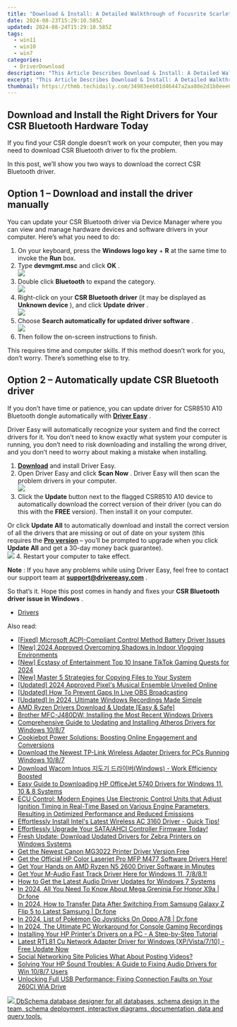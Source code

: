 ```yaml
---
title: "Download & Install: A Detailed Walkthrough of Focusrite Scarlett Solo Driver for PC"
date: 2024-08-23T15:29:10.585Z
updated: 2024-08-24T15:29:10.585Z
tags:
  - win11
  - win10
  - win7
categories:
  - DriverDownload
description: "This Article Describes Download & Install: A Detailed Walkthrough of Focusrite Scarlett Solo Driver for PC"
excerpt: "This Article Describes Download & Install: A Detailed Walkthrough of Focusrite Scarlett Solo Driver for PC"
thumbnail: https://thmb.techidaily.com/34983eeb01d46447a2aa80e2d1b0eee6f876f53497144fdec843045cc8106d3c.jpg
---
```


## Download and Install the Right Drivers for Your CSR Bluetooth Hardware Today

If you find your CSR dongle doesn’t work on your computer, then you may need to download CSR Bluetooth driver to fix the problem.

 In this post, we’ll show you two ways to download the correct CSR Bluetooth driver.

## **Option 1 –** **Download and install the driver manually**

 You can update your CSR Bluetooth driver via Device Manager where you can view and manage hardware devices and software drivers in your computer. Here’s what you need to do:

1. On your keyboard, press the **Windows logo key** \+ **R** at the same time to invoke the **Run** box.
2. Type **devmgmt.msc** and click **OK** .  
![](https://images.drivereasy.com/wp-content/uploads/2019/07/device-manager-2.jpg)
3. Double click **Bluetooth** to expand the category.  
![](https://images.drivereasy.com/wp-content/uploads/2018/11/img_5be13adaeb501.jpg)
4. Right-click on your **CSR Bluetooth driver** (it may be displayed as **Unknown device** ), and click **Update** **driver** .  
![](https://images.drivereasy.com/wp-content/uploads/2018/11/img_5be13c8c01780.jpg)
5. Choose **Search automatically for updated driver software** .  
![](https://images.drivereasy.com/wp-content/uploads/2018/11/img_5be13cd36976a.jpg)
6. Then follow the on-screen instructions to finish.

 This requires time and computer skills. If this method doesn’t work for you, don’t worry. There’s something else to try.

## **Option 2 – Automatically update CSR Bluetooth driver**

 If you don’t have time or patience, you can update driver for CSR8510 A10 Bluetooth dongle automatically with **[Driver Easy](https://tools.techidaily.com/drivereasy/download/)**  .

 Driver Easy will automatically recognize your system and find the correct drivers for it. You don’t need to know exactly what system your computer is running, you don’t need to risk downloading and installing the wrong driver, and you don’t need to worry about making a mistake when installing.

1. **[Download](https://tools.techidaily.com/drivereasy/download/)** [](https://tools.techidaily.com/drivereasy/download/) and install Driver Easy.
2. Open Driver Easy and click **Scan Now** . Driver Easy will then scan the problem drivers in your computer.  
![](https://images.drivereasy.com/wp-content/uploads/2019/09/11.jpg)
3. Click the **Update** button next to the flagged CSR8510 A10 device to automatically download the correct version of their driver (you can do this with the **FREE** version). Then install it on your computer.  

 Or click **Update All** to automatically download and install the correct version of all the drivers that are missing or out of date on your system (this requires the **[Pro version](https://tools.techidaily.com/drivereasy/download/)**  – you’ll be prompted to upgrade when you click **Update All** and get a 30-day money back guarantee).  
![](https://images.drivereasy.com/wp-content/uploads/2019/09/csr.jpg)
4. Restart your computer to take effect.

**Note** : If you have any problems while using Driver Easy, feel free to contact our support team at [**support@drivereasy.com**](https://tools.techidaily.com/drivereasy/download/) .

 So that’s it. Hope this post comes in handy and fixes your **CSR Bluetooth driver issue in Windows** .

* [Drivers](https://tools.techidaily.com/drivereasy/download/)

<ins class="adsbygoogle"
     style="display:block"
     data-ad-format="autorelaxed"
     data-ad-client="ca-pub-7571918770474297"
     data-ad-slot="1223367746"></ins>



<ins class="adsbygoogle"
     style="display:block"
     data-ad-client="ca-pub-7571918770474297"
     data-ad-slot="8358498916"
     data-ad-format="auto"
     data-full-width-responsive="true"></ins>

<span class="atpl-alsoreadstyle">Also read:</span>
<div><ul>
<li><a href="https://win-dash.techidaily.com/fixed-microsoft-acpi-compliant-control-method-battery-driver-issues/"><u>[Fixed] Microsoft ACPI-Compliant Control Method Battery Driver Issues</u></a></li>
<li><a href="https://youtube-webster.techidaily.com/024-approved-overcoming-shadows-in-indoor-vlogging-environments/"><u>[New] 2024 Approved  Overcoming Shadows in Indoor Vlogging Environments</u></a></li>
<li><a href="https://tiktok-videos.techidaily.com/new-ecstasy-of-entertainment-top-10-insane-tiktok-gaming-quests-for-2024/"><u>[New] Ecstasy of Entertainment  Top 10 Insane TikTok Gaming Quests for 2024</u></a></li>
<li><a href="https://extra-skills.techidaily.com/new-master-5-strategies-for-copying-files-to-your-system/"><u>[New] Master 5 Strategies for Copying Files to Your System</u></a></li>
<li><a href="https://vp-tips.techidaily.com/updated-2024-approved-pixels-musical-ensemble-unveiled-online/"><u>[Updated] 2024 Approved  Pixel's Musical Ensemble Unveiled Online</u></a></li>
<li><a href="https://visual-screen-recording.techidaily.com/updated-how-to-prevent-gaps-in-live-obs-broadcasting/"><u>[Updated] How To Prevent Gaps In Live OBS Broadcasting</u></a></li>
<li><a href="https://screen-sharing-recording.techidaily.com/updated-in-2024-ultimate-windows-recordings-made-simple/"><u>[Updated] In 2024, Ultimate Windows Recordings Made Simple</u></a></li>
<li><a href="https://win-dash.techidaily.com/amd-ryzen-drivers-download-and-update-easy-and-safe/"><u>AMD Ryzen Drivers Download & Update [Easy & Safe]</u></a></li>
<li><a href="https://win-dash.techidaily.com/brother-mfc-j480dw-installing-the-most-recent-windows-drivers/"><u>Brother MFC-J480DW: Installing the Most Recent Windows Drivers</u></a></li>
<li><a href="https://win-dash.techidaily.com/comprehensive-guide-to-updating-and-installing-atheros-drivers-for-windows-1087/"><u>Comprehensive Guide to Updating and Installing Atheros Drivers for Windows 10/8/7</u></a></li>
<li><a href="https://some-approaches.techidaily.com/cookiebot-power-solutions-boosting-online-engagement-and-conversions/"><u>Cookiebot Power Solutions: Boosting Online Engagement and Conversions</u></a></li>
<li><a href="https://hardware-updates.techidaily.com/download-the-newest-tp-link-wireless-adapter-drivers-for-pcs-running-windows-1087/"><u>Download the Newest TP-Link Wireless Adapter Drivers for PCs Running Windows 10/8/7</u></a></li>
<li><a href="https://win-dash.techidaily.com/download-wacom-intuos-windows-work-efficiency-boosted/"><u>Download Wacom Intuos 지도기 드라이버(Windows) - Work Efficiency Boosted</u></a></li>
<li><a href="https://win-dash.techidaily.com/easy-guide-to-downloading-hp-officejet-5740-drivers-for-windows-11-10-and-8-systems/"><u>Easy Guide to Downloading HP OfficeJet 5740 Drivers for Windows 11, 10 & 8 Systems</u></a></li>
<li><a href="https://win-dash.techidaily.com/ecu-control-modern-engines-use-electronic-control-units-that-adjust-ignition-timing-in-real-time-based-on-various-engine-parameters-resulting-in-optimized-p39/"><u>ECU Control: Modern Engines Use Electronic Control Units that Adjust Ignition Timing in Real-Time Based on Various Engine Parameters, Resulting in Optimized Performance and Reduced Emissions</u></a></li>
<li><a href="https://win-dash.techidaily.com/1722965469194-effortlessly-install-intels-latest-wireless-ac-3160-driver-quick-tips/"><u>Effortlessly Install Intel's Latest Wireless AC 3160 Driver - Quick Tips!</u></a></li>
<li><a href="https://win-dash.techidaily.com/effortlessly-upgrade-your-sataahci-controller-firmware-today/"><u>Effortlessly Upgrade Your SATA/AHCI Controller Firmware Today!</u></a></li>
<li><a href="https://win-dash.techidaily.com/fresh-update-download-updated-drivers-for-zebra-printers-on-windows-systems/"><u>Fresh Update: Download Updated Drivers for Zebra Printers on Windows Systems</u></a></li>
<li><a href="https://win-dash.techidaily.com/get-the-newest-canon-mg3022-printer-driver-version-free/"><u>Get the Newest Canon MG3022 Printer Driver Version Free</u></a></li>
<li><a href="https://win-dash.techidaily.com/get-the-official-hp-color-laserjet-pro-mfp-m477-software-drivers-here/"><u>Get the Official HP Color Laserjet Pro MFP M477 Software Drivers Here!</u></a></li>
<li><a href="https://win-dash.techidaily.com/1722977679102-get-your-hands-on-amd-ryzen-n5-2600-driver-software-in-minutes/"><u>Get Your Hands on AMD Ryzen N5 2600 Driver Software in Minutes</u></a></li>
<li><a href="https://win-dash.techidaily.com/get-your-m-audio-fast-track-driver-here-for-windows-11-7881/"><u>Get Your M-Audio Fast Track Driver Here for Windows 11, 7/8/8.1!</u></a></li>
<li><a href="https://win-dash.techidaily.com/how-to-get-the-latest-audio-driver-updates-for-windows-7-systems/"><u>How to Get the Latest Audio Driver Updates for Windows 7 Systems</u></a></li>
<li><a href="https://pokemon-go-android.techidaily.com/in-2024-all-you-need-to-know-about-mega-greninja-for-honor-x9a-drfone-by-drfone-virtual-android/"><u>In 2024, All You Need To Know About Mega Greninja For Honor X9a | Dr.fone</u></a></li>
<li><a href="https://android-transfer.techidaily.com/in-2024-how-to-transfer-data-after-switching-from-samsung-galaxy-z-flip-5-to-latest-samsung-drfone-by-drfone-transfer-from-android-transfer-from-android/"><u>In 2024, How to Transfer Data After Switching From Samsung Galaxy Z Flip 5 to Latest Samsung | Dr.fone</u></a></li>
<li><a href="https://android-pokemon-go.techidaily.com/in-2024-list-of-pokemon-go-joysticks-on-oppo-a78-drfone-by-drfone-virtual-android/"><u>In 2024, List of Pokémon Go Joysticks On Oppo A78 | Dr.fone</u></a></li>
<li><a href="https://digital-screen-recording.techidaily.com/in-2024-the-ultimate-pc-workaround-for-console-gaming-recordings/"><u>In 2024, The Ultimate PC Workaround for Console Gaming Recordings</u></a></li>
<li><a href="https://win-dash.techidaily.com/installing-your-hp-printers-drivers-on-a-pc-a-step-by-step-tutorial/"><u>Installing Your HP Printer's Drivers on a PC - A Step-by-Step Tutorial</u></a></li>
<li><a href="https://win-dash.techidaily.com/1722976832085-latest-rtl81-cu-network-adapter-driver-for-windows-xpvista710-free-update-now/"><u>Latest RTL81 Cu Network Adapter Driver for Windows [XP/Vista/7/10] - Free Update Now</u></a></li>
<li><a href="https://facebook-clips.techidaily.com/social-networking-site-policies-what-about-posting-videos/"><u>Social Networking Site Policies  What About Posting Videos?</u></a></li>
<li><a href="https://win-dash.techidaily.com/solving-your-hp-sound-troubles-a-guide-to-fixing-audio-drivers-for-win-1087-users/"><u>Solving Your HP Sound Troubles: A Guide to Fixing Audio Drivers for Win 10/8/7 Users</u></a></li>
<li><a href="https://win-dash.techidaily.com/unlocking-full-usb-performance-fixing-connection-faults-on-your-260ci-wia-drive/"><u>Unlocking Full USB Performance: Fixing Connection Faults on Your 260CI WiA Drive</u></a></li>
</ul></div>

<!-- affiliate ads begin -->
<a href="https://shop.dbschema.com/order/checkout.php?PRODS=19867419&QTY=1&AFFILIATE=108875&CART=1"> <img src="https://secure.avangate.com/images/merchant/176b22bab4e94a28619ca2433b2ef241/products/1_icon256.png" border="0">
DbSchema database designer for all databases, schema design in the team, schema deployment, interactive diagrams, documentation, data and query tools. </a>
<!-- affiliate ads end -->